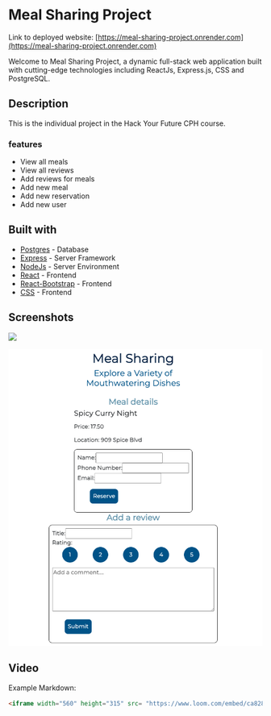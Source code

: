# Meal Sharing Project

Link to deployed website: [https://meal-sharing-project.onrender.com](https://meal-sharing-project.onrender.com)

Welcome to Meal Sharing Project, a dynamic full-stack web application built with cutting-edge technologies including ReactJs, Express.js, CSS and PostgreSQL.

## Description

This is the individual project in the Hack Your Future CPH course.

### features

- View all meals
- View all reviews
- Add reviews for meals
- Add new meal
- Add new reservation
- Add new user


## Built with

- [Postgres](https://www.npmjs.com/package/postgres) - Database
- [Express](https://expressjs.com/) - Server Framework
- [NodeJs](https://nodejs.org/en/) - Server Environment
- [React](https://reactjs.org/) - Frontend
- [React-Bootstrap](https://react-bootstrap.github.io/) - Frontend
- [CSS](https://developer.mozilla.org/en-US/docs/Web/CSS) - Frontend

## Screenshots

![](./src/client/assets/images/screenshootTwo.png)

![](./src/client/assets/images/screenshootOne.png)


## Video

Example Markdown:

```html
<iframe width="560" height="315" src= "https://www.loom.com/embed/ca828d4f1bdf40f7bbc549795322714f?sid=facf1bec-3233-4b92-800e-4358ab2e6de8" frameborder="0" allowfullscreen></iframe>















